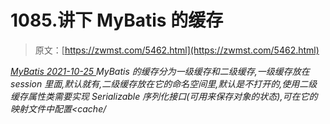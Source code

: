 <!--yml
category: 未分类
date: 0001-01-01 00:00:00
--->

# 1085.讲下 MyBatis 的缓存

> 原文：[https://zwmst.com/5462.html](https://zwmst.com/5462.html)

   [ *MyBatis* ](https://zwmst.com/mybatis)*[ <time datetime="2021-10-25T23:21:48+08:00"> 2021-10-25 </time> ](https://zwmst.com/5462.html)  MyBatis 的缓存分为一级缓存和二级缓存,一级缓存放在 session 里面,默认就有,二级缓存放在它的命名空间里,默认是不打开的,使用二级缓存属性类需要实现 Serializable 序列化接口(可用来保存对象的状态),可在它的映射文件中配置<cache/*